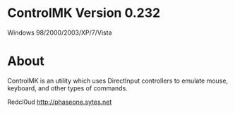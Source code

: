 ControlMK Version 0.232
==========================
Windows 98/2000/2003/XP/7/Vista


About
===================

ControlMK is an utility which uses DirectInput controllers to emulate mouse, keyboard,
and other types of commands.



Redcl0ud
http://phaseone.sytes.net
